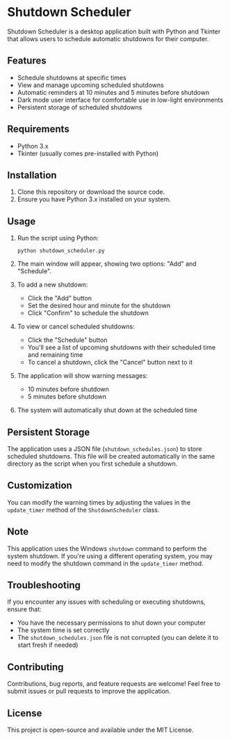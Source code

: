 # Shutdown Scheduler

Shutdown Scheduler is a desktop application built with Python and Tkinter that allows users to schedule automatic shutdowns for their computer.

## Features

- Schedule shutdowns at specific times
- View and manage upcoming scheduled shutdowns
- Automatic reminders at 10 minutes and 5 minutes before shutdown
- Dark mode user interface for comfortable use in low-light environments
- Persistent storage of scheduled shutdowns

## Requirements

- Python 3.x
- Tkinter (usually comes pre-installed with Python)

## Installation

1. Clone this repository or download the source code.
2. Ensure you have Python 3.x installed on your system.

## Usage

1. Run the script using Python:

   ```
   python shutdown_scheduler.py
   ```

2. The main window will appear, showing two options: "Add" and "Schedule".

3. To add a new shutdown:
   - Click the "Add" button
   - Set the desired hour and minute for the shutdown
   - Click "Confirm" to schedule the shutdown

4. To view or cancel scheduled shutdowns:
   - Click the "Schedule" button
   - You'll see a list of upcoming shutdowns with their scheduled time and remaining time
   - To cancel a shutdown, click the "Cancel" button next to it

5. The application will show warning messages:
   - 10 minutes before shutdown
   - 5 minutes before shutdown

6. The system will automatically shut down at the scheduled time

## Persistent Storage

The application uses a JSON file (`shutdown_schedules.json`) to store scheduled shutdowns. This file will be created automatically in the same directory as the script when you first schedule a shutdown.

## Customization

You can modify the warning times by adjusting the values in the `update_timer` method of the `ShutdownScheduler` class.

## Note

This application uses the Windows `shutdown` command to perform the system shutdown. If you're using a different operating system, you may need to modify the shutdown command in the `update_timer` method.

## Troubleshooting

If you encounter any issues with scheduling or executing shutdowns, ensure that:
- You have the necessary permissions to shut down your computer
- The system time is set correctly
- The `shutdown_schedules.json` file is not corrupted (you can delete it to start fresh if needed)

## Contributing

Contributions, bug reports, and feature requests are welcome! Feel free to submit issues or pull requests to improve the application.

## License

This project is open-source and available under the MIT License.
